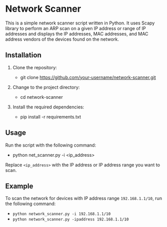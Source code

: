 # Network Scanner

  

This is a simple network scanner script written in Python. It uses Scapy library to perform an ARP scan on a given IP address or range of IP addresses and displays the IP addresses, MAC addresses, and MAC address vendors of the devices found on the network.

  

## Installation

  

1. Clone the repository:
  


	+ git clone https://github.com/your-username/network-scanner.git


2. Change to the project directory:

  

	+ cd network-scanner

  

3. Install the required dependencies:

  

	+ pip install -r requirements.txt

  

## Usage

  

Run the script with the following command:

  

+ python net_scanner.py -i <ip_address>

  

Replace `<ip_address>` with the IP address or IP address range you want to scan.

  

## Example

  

To scan the network for devices with IP address range `192.168.1.1/10`, run the following command:

  

+ ```python network_scanner.py -i 192.168.1.1/10```
+ ```python network_scanner.py -ipaddress 192.168.1.1/10```
